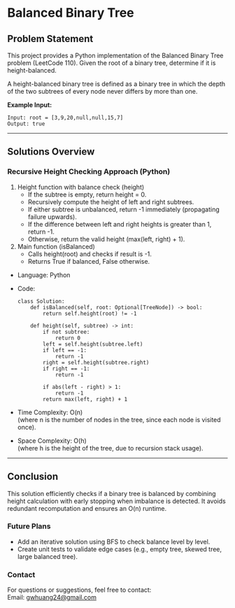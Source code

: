 # **Balanced Binary Tree**

## **Problem Statement**
This project provides a Python implementation of the Balanced Binary Tree problem (LeetCode 110).
Given the root of a binary tree, determine if it is height-balanced.

A height-balanced binary tree is defined as a binary tree in which the depth of the two subtrees of every node never differs by more than one.  

**Example Input:**
  ```
  Input: root = [3,9,20,null,null,15,7]
  Output: true
  ```
---

## **Solutions Overview**
### **Recursive Height Checking Approach (Python)**
1. Height function with balance check (height)
   - If the subtree is empty, return height = 0.
   - Recursively compute the height of left and right subtrees.
   - If either subtree is unbalanced, return -1 immediately (propagating failure upwards).
   - If the difference between left and right heights is greater than 1, return -1.
   - Otherwise, return the valid height (max(left, right) + 1).
2. Main function (isBalanced)
   - Calls height(root) and checks if result is -1.
   - Returns True if balanced, False otherwise.

- Language: Python
- Code:
  ```
  class Solution:
      def isBalanced(self, root: Optional[TreeNode]) -> bool:
          return self.height(root) != -1
      
      def height(self, subtree) -> int:
          if not subtree:
              return 0
          left = self.height(subtree.left)
          if left == -1:
              return -1
          right = self.height(subtree.right)
          if right == -1:
              return -1
          
          if abs(left - right) > 1:
              return -1
          return max(left, right) + 1
  ```
  
- Time Complexity: O(n)  
  (where n is the number of nodes in the tree, since each node is visited once).  
- Space Complexity: O(h)  
  (where h is the height of the tree, due to recursion stack usage).  
  
---

## **Conclusion**
This solution efficiently checks if a binary tree is balanced by combining height calculation with early stopping when imbalance is detected. It avoids redundant recomputation and ensures an O(n) runtime.  

### **Future Plans**
- Add an iterative solution using BFS to check balance level by level.
- Create unit tests to validate edge cases (e.g., empty tree, skewed tree, large balanced tree).
  
### **Contact**
For questions or suggestions, feel free to contact:  
Email: gwhuang24@gmail.com
